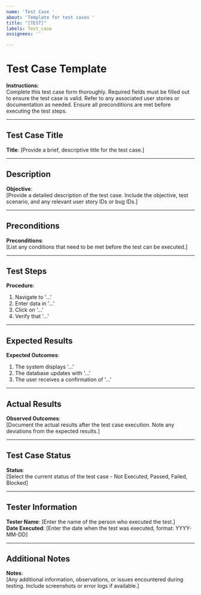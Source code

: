 ```yaml
---
name: 'Test Case '
about: 'Template for test cases '
title: "[TEST]"
labels: Test_case
assignees: ''

---
```


# Test Case Template

**Instructions:**  
Complete this test case form thoroughly. Required fields must be filled out to ensure the test case is valid. Refer to any associated user stories or documentation as needed. Ensure all preconditions are met before executing the test steps.

---

## Test Case Title
**Title**: [Provide a brief, descriptive title for the test case.]

---

## Description
**Objective**:  
[Provide a detailed description of the test case. Include the objective, test scenario, and any relevant user story IDs or bug IDs.]

---

## Preconditions
**Preconditions**:  
[List any conditions that need to be met before the test can be executed.]

---

## Test Steps
**Procedure**:  
1. Navigate to '...'
2. Enter data in '...'
3. Click on '...'
4. Verify that '...'

---

## Expected Results
**Expected Outcomes**:  
1. The system displays '...'
2. The database updates with '...'
3. The user receives a confirmation of '...'

---

## Actual Results
**Observed Outcomes**:  
[Document the actual results after the test case execution. Note any deviations from the expected results.]

---

## Test Case Status
**Status**:  
[Select the current status of the test case - Not Executed, Passed, Failed, Blocked]

---

## Tester Information
**Tester Name**: [Enter the name of the person who executed the test.]  
**Date Executed**: [Enter the date when the test was executed, format: YYYY-MM-DD]

---

## Additional Notes
**Notes**:  
[Any additional information, observations, or issues encountered during testing. Include screenshots or error logs if available.]
